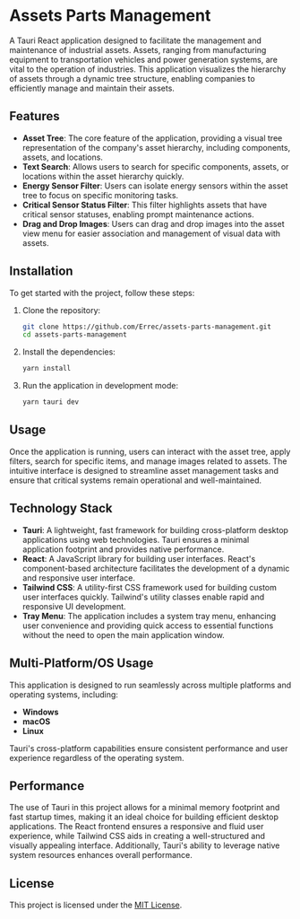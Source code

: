 
# Assets Parts Management

A Tauri React application designed to facilitate the management and maintenance of industrial assets. Assets, ranging from manufacturing equipment to transportation vehicles and power generation systems, are vital to the operation of industries. This application visualizes the hierarchy of assets through a dynamic tree structure, enabling companies to efficiently manage and maintain their assets.

## Features

- **Asset Tree**: The core feature of the application, providing a visual tree representation of the company's asset hierarchy, including components, assets, and locations.
- **Text Search**: Allows users to search for specific components, assets, or locations within the asset hierarchy quickly.
- **Energy Sensor Filter**: Users can isolate energy sensors within the asset tree to focus on specific monitoring tasks.
- **Critical Sensor Status Filter**: This filter highlights assets that have critical sensor statuses, enabling prompt maintenance actions.
- **Drag and Drop Images**: Users can drag and drop images into the asset view menu for easier association and management of visual data with assets.

## Installation

To get started with the project, follow these steps:

1. Clone the repository:
   ```bash
   git clone https://github.com/Errec/assets-parts-management.git
   cd assets-parts-management
   ```

2. Install the dependencies:
   ```bash
   yarn install
   ```

3. Run the application in development mode:
   ```bash
   yarn tauri dev
   ```

## Usage

Once the application is running, users can interact with the asset tree, apply filters, search for specific items, and manage images related to assets. The intuitive interface is designed to streamline asset management tasks and ensure that critical systems remain operational and well-maintained.

## Technology Stack

- **Tauri**: A lightweight, fast framework for building cross-platform desktop applications using web technologies. Tauri ensures a minimal application footprint and provides native performance.
- **React**: A JavaScript library for building user interfaces. React's component-based architecture facilitates the development of a dynamic and responsive user interface.
- **Tailwind CSS**: A utility-first CSS framework used for building custom user interfaces quickly. Tailwind's utility classes enable rapid and responsive UI development.
- **Tray Menu**: The application includes a system tray menu, enhancing user convenience and providing quick access to essential functions without the need to open the main application window.

## Multi-Platform/OS Usage

This application is designed to run seamlessly across multiple platforms and operating systems, including:

- **Windows**
- **macOS**
- **Linux**

Tauri's cross-platform capabilities ensure consistent performance and user experience regardless of the operating system.

## Performance

The use of Tauri in this project allows for a minimal memory footprint and fast startup times, making it an ideal choice for building efficient desktop applications. The React frontend ensures a responsive and fluid user experience, while Tailwind CSS aids in creating a well-structured and visually appealing interface. Additionally, Tauri's ability to leverage native system resources enhances overall performance.

## License

This project is licensed under the [MIT License](LICENSE).

